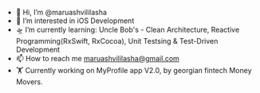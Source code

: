 - 👋 Hi, I’m @maruashvililasha
- 👀 I’m interested in iOS Development
- 🛸 I’m currently learning: Uncle Bob's - Clean Architecture, Reactive Programming(RxSwift, RxCocoa), Unit Testsing & Test-Driven Development
- 📫 How to reach me maruashvililasha@gmail.com
- 🏋 Currently working on MyProfile app V2.0, by georgian fintech Money Movers.

<!---
maruashvililasha/maruashvililasha is a ✨ special ✨ repository because its `README.md` (this file) appears on your GitHub profile.
You can click the Preview link to take a look at your changes.
--->
